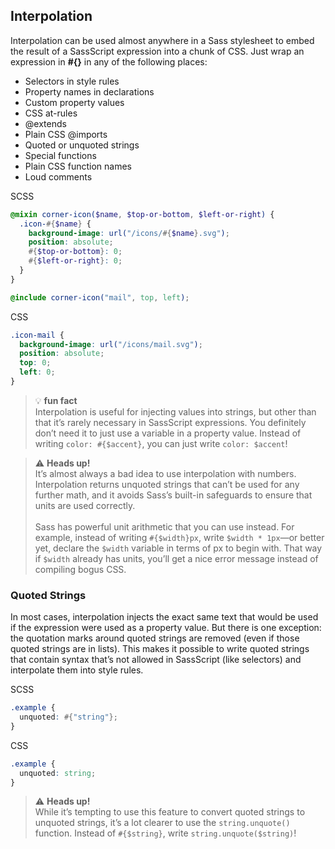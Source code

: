 ## Interpolation

Interpolation can be used almost anywhere in a Sass stylesheet to embed the result of a SassScript expression into a chunk of CSS. Just wrap an expression in **#{}** in any of the following places:

- Selectors in style rules
- Property names in declarations
- Custom property values
- CSS at-rules
- @extends
- Plain CSS @imports
- Quoted or unquoted strings
- Special functions
- Plain CSS function names
- Loud comments


SCSS
```scss
@mixin corner-icon($name, $top-or-bottom, $left-or-right) {
  .icon-#{$name} {
    background-image: url("/icons/#{$name}.svg");
    position: absolute;
    #{$top-or-bottom}: 0;
    #{$left-or-right}: 0;
  }
}

@include corner-icon("mail", top, left);
```

CSS
```css
.icon-mail {
  background-image: url("/icons/mail.svg");
  position: absolute;
  top: 0;
  left: 0;
}
```

> 💡 **fun fact**<br>
> Interpolation is useful for injecting values into strings, but other than that it’s rarely necessary in SassScript expressions. You definitely don’t need it to just use a variable in a property value. Instead of writing `color: #{$accent}`, you can just write `color: $accent`!

> ⚠️ **Heads up!**<br>
> It’s almost always a bad idea to use interpolation with numbers. Interpolation returns unquoted strings that can’t be used for any further math, and it avoids Sass’s built-in safeguards to ensure that units are used correctly.<br><br>
Sass has powerful unit arithmetic that you can use instead. For example, instead of writing `#{$width}px`, write `$width * 1px`—or better yet, declare the `$width` variable in terms of px to begin with. That way if `$width` already has units, you’ll get a nice error message instead of compiling bogus CSS.


### Quoted Strings

In most cases, interpolation injects the exact same text that would be used if the expression were used as a property value. But there is one exception: the quotation marks around quoted strings are removed (even if those quoted strings are in lists). This makes it possible to write quoted strings that contain syntax that’s not allowed in SassScript (like selectors) and interpolate them into style rules.

SCSS
```scss
.example {
  unquoted: #{"string"};
}
```

CSS
```css
.example {
  unquoted: string;
}
```


> ⚠️ **Heads up!**<br>
> While it’s tempting to use this feature to convert quoted strings to unquoted strings, it’s a lot clearer to use the `string.unquote()` function. Instead of `#{$string}`, write `string.unquote($string)`!